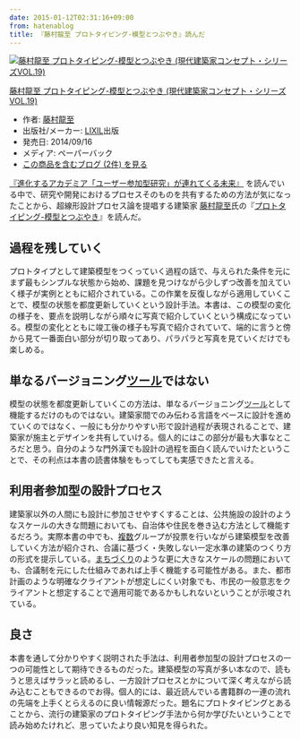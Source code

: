 ```yaml
---
date: 2015-01-12T02:31:16+09:00
from: hatenablog
title: 『藤村龍至 プロトタイピング-模型とつぶやき』読んだ
---
```


<p><div class="hatena-asin-detail"><a href="http://www.amazon.co.jp/exec/obidos/ASIN/4864800138/r7kamura-22/"><img src="http://ecx.images-amazon.com/images/I/41xsoKP-oyL._SL160_.jpg" class="hatena-asin-detail-image" alt="藤村龍至 プロトタイピング-模型とつぶやき (現代建築家コンセプト・シリーズVOL.19)" title="藤村龍至 プロトタイピング-模型とつぶやき (現代建築家コンセプト・シリーズVOL.19)"></a><div class="hatena-asin-detail-info"><p class="hatena-asin-detail-title"><a href="http://www.amazon.co.jp/exec/obidos/ASIN/4864800138/r7kamura-22/">藤村龍至 プロトタイピング-模型とつぶやき (現代建築家コンセプト・シリーズVOL.19)</a></p><ul><li><span class="hatena-asin-detail-label">作者:</span> <a class="keyword" href="http://d.hatena.ne.jp/keyword/%C6%A3%C2%BC%CE%B6%BB%EA">藤村龍至</a></li><li><span class="hatena-asin-detail-label">出版社/メーカー:</span> <a class="keyword" href="http://d.hatena.ne.jp/keyword/LIXIL">LIXIL</a>出版</li><li><span class="hatena-asin-detail-label">発売日:</span> 2014/09/16</li><li><span class="hatena-asin-detail-label">メディア:</span> ペーパーバック</li><li><a href="http://d.hatena.ne.jp/asin/4864800138/r7kamura-22" target="_blank">この商品を含むブログ (2件) を見る</a></li></ul></div><div class="hatena-asin-detail-foot"></div></div></p>

<p><a href="http://r7kamura.hatenablog.com/entry/2015/01/11/184934">『進化するアカデミア「ユーザー参加型研究」が連れてくる未来』</a> を読んでいる中で、研究や開発におけるプロセスそのものを共有するための方法が気になったことから、超線形設計プロセス論を提唱する建築家 <a class="keyword" href="http://d.hatena.ne.jp/keyword/%C6%A3%C2%BC%CE%B6%BB%EA">藤村龍至</a>氏の『<a href="http://www.amazon.co.jp/dp/4864800138/r7kamura-22">プロトタイピング-模型とつぶやき</a>』を読んだ。</p>

<h2>過程を残していく</h2>

<p>プロトタイプとして建築模型をつくっていく過程の話で、与えられた条件を元にまず最もシンプルな状態から始め、課題を見つけながら少しずつ改善を加えていく様子が実例とともに紹介されている。この作業を反復しながら適用していくことで、模型の状態を都度更新していくという設計手法。本書は、この模型の変化の様子を、要点を説明しながら順々に写真で紹介していくという構成になっている。模型の変化とともに竣工後の様子も写真で紹介されていて、端的に言うと傍から見て一番面白い部分が切り取ってあり、パラパラと写真を見ていくだけでも楽しめる。</p>

<h2>単なるバージョニング<a class="keyword" href="http://d.hatena.ne.jp/keyword/%A5%C4%A1%BC%A5%EB">ツール</a>ではない</h2>

<p>模型の状態を都度更新していくこの方法は、単なるバージョニング<a class="keyword" href="http://d.hatena.ne.jp/keyword/%A5%C4%A1%BC%A5%EB">ツール</a>として機能するだけのものではない。建築家間でのみ伝わる言語をベースに設計を進めていくのではなく、一般にも分かりやすい形で設計過程が表現されることで、建築家が施主とデザインを共有していける。個人的にはこの部分が最も大事なところだと思う。自分のような門外漢でも設計の過程を面白く読んでいけたということで、その利点は本書の読書体験をもってしても実感できたと言える。</p>

<h2>利用者参加型の設計プロセス</h2>

<p>建築家以外の人間にも設計に参加させやすくすることは、公共施設の設計のようなスケールの大きな問題においても、自治体や住民を巻き込む方法として機能するだろう。実際本書の中でも、<a class="keyword" href="http://d.hatena.ne.jp/keyword/%CA%A3%BF%F4">複数</a>グループが投票を行いながら建築模型を改善していく方法が紹介され、合議に基づく・失敗しない一定水準の建築のつくり方の形式を提示している。<a class="keyword" href="http://d.hatena.ne.jp/keyword/%A4%DE%A4%C1%A4%C5%A4%AF%A4%EA">まちづくり</a>のような更に大きなスケールの問題においても、合議制を元にした仕組みであれば上手く機能する可能性がある。また、都市計画のような明確なクライアントが想定しにくい対象でも、市民の一般意志をクライアントと想定することで適用可能であるかもしれないということが示唆されている。</p>

<h2>良さ</h2>

<p>本書を通して分かりやすく説明された手法は、利用者参加型の設計プロセスの一つの可能性として期待できるものだった。建築模型の写真が多い本なので、読もうと思えばサラッと読めるし、一方設計プロセスとかについて深く考えながら読み込むこともできるのでお得。個人的には、最近読んでいる書籍群の一連の流れの先端を上手くとらえるのに良い情報源だった。題名にプロトタイピングとあることから、流行の建築家のプロトタイピング手法から何か学びたいということで読み始めたけれど、思っていたより良い知見を得られた。</p>

